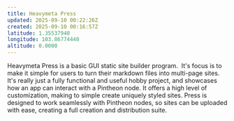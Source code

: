 ```yaml
---
title: Heavymeta Press
updated: 2025-09-10 00:22:26Z
created: 2025-09-10 00:16:57Z
latitude: 1.35537940
longitude: 103.86774440
altitude: 0.0000
---
```


Heavymeta Press is a basic GUI static site builder program.  It's focus is to make it simple for users to turn their markdown files into multi-page sites. It's really just a fully functional and useful hobby project, and showcases how an app can interact with a Pintheon node. It offers a high level of customization, making to simple create uniquely styled sites. Press is designed to work seamlessly with Pintheon nodes, so sites can be uploaded with ease, creating a full creation and distribution suite.